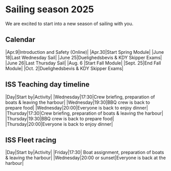 # Sailing season 2025 

We are excited to start into a new season of sailing with you. 

## Calendar

|Apr.9|Introduction and Safety (Online)|
|Apr.30|Start Spring Module|
|June 18|Last Wednesday Sail|
|June 25|Duelighedsbevis & KDY Skipper Exams|
|June 26|Last Thursday Sail|
|Aug. 6 |Start Fall Module|
|Sept. 25|End Fall Module|
|Oct. 2|Duelighedsbevis & KDY Skipper Exams|

## ISS Teaching day timeline

|Day|Start by|Activity|
|Wednesday|17:30|Crew briefing, preparation of boats &
leaving the harbour| 
|Wednesday|19:30|BBQ crew is back to prepare food|
|Wednesday|20:00|Everyone is back to enjoy dinner|
|Thursday|17:30|Crew briefing, preparation of boats &
leaving the harbour|
|Thursday|19:30|BBQ crew is back to prepare food|
|Thursday|20:00|Everyone is back to enjoy dinner|

## ISS Fleet racing 

|Day|Start by|Activity|
|Friday|17:30| Boat assignment, preparation of boats &
leaving the harbour|
|Wednesday|20:00 or sunset|Everyone is back at the harbour|
